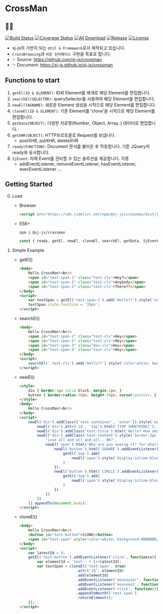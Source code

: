 # CrossMan
## 🤹‍♂️
[![Build Status](https://travis-ci.org/sj-js/crossman.svg?branch=master)](https://travis-ci.org/sj-js/crossman)
[![Coverage Status](https://coveralls.io/repos/github/sj-js/crossman/badge.svg)](https://coveralls.io/github/sj-js/crossman)
[![All Download](https://img.shields.io/github/downloads/sj-js/crossman/total.svg)](https://github.com/sj-js/crossman/releases)
[![Release](https://img.shields.io/github/release/sj-js/crossman.svg)](https://github.com/sj-js/crossman/releases)
[![License](https://img.shields.io/github/license/sj-js/crossman.svg)](https://github.com/sj-js/crossman/releases)

- sj-js의 기반이 되는 `Util & Framework`로서 제작되고 있습니다. 
- `CrossBrowsing`과 `쉬운 인터페이스` 구현을 목표로 합니다.
- ✨ Source: https://github.com/sj-js/crossman
- ✨ Document: https://sj-js.github.io/sj-js/crossman

## Functions to start    
1. `getEl(ID & ELEMENT)`: ID와 Element를 매개로 해당 Element를 편집합니다. 
2. `searchEl(SELECTOR)`: querySelector를 사용하여 해당 Element를 편집합니다.
3. `newEl(TAGNAME)`: 새로운 Element 생성을 시작으로 해당 Element를 편집합니다.
4. `cloneEl(ID & ELEMENT)`: 기존 Element를 'clone'을 시작으로 해당 Element를 편집합니다.
5. `getData(OBJECT)`: 다양한 자료형(Number, Object, Array..) 데이터로 편집합니다.
6. `getXHR(OBJECT)`: HTTP프로토콜로 Request를 보냅니다.
    - postXHR, putXHR, deleteXHR  
7. `ready(FUNCTION)`: Document 문서를 불러온 후 작동합니다. 기존 JQuery의 ready와 유사합니다.  
8. `SjEvent`: 자체 Event를 관리할 수 있는 솔루션을 제공합니다. 각종 
    - addEventListener, removeEventListener, hasEventListener, execEventListener ...



## Getting Started
0. Load
    - Browser
        ```html
        <script src="https://cdn.jsdelivr.net/npm/@sj-js/crossman/dist/js/crossman.min.js"></script>
        ```  
    - ES6+
        ```bash
        npm i @sj-js/crossman
        ```
        ```js
        const { ready, getEl, newEl, cloneEl, searchEl, getData, SjEvent } = require('@sj-js/crossman');
        ```

1. Simple Example
    - getEl()
        ```html
        <body>
            Hello CrossMan!<br/>
            <span id="test-span-1" class="test-cls">Hey?</span>
            <span id="test-span-2" class="test-cls">Anybody</span>
            <span id="test-span-3" class="test-cls">There??</span>
        </body>
        <script>
            var testSpan = getEl('test-span-1').add('Hello??').style('color:white; background:black;').returnElement();
            testSpan.style.fontSize = '35px';
        </script>   
        ```
    
    - searchEl()
        ```html
        <body>
            Hello CrossMan!<br/>
            <span id="test-span-1" class="test-cls">Hey</span>
            <span id="test-span-2" class="test-cls">Hey</span>
            <span id="test-span-3" class="dev-cls">Hey</span>
            <span id="test-span-4" class="test-cls">Hey</span>
        </body>
        <script>
            searchEl('.test-cls').add('Hello??').style('color:white; background:black; font-size:35px;');
        </script>   
        ```
         
    - newEl()
        ```html
        <style>
            div { border:1px solid black; margin:2px; }
            button { border-radius:30px; height:20px; cursor:pointer; }
        </style>
        <body>
            Hello CrossMan!<br/>
        </body>
        <script>
            newEl('div').addClass(['test-container', 'outer']).style('width:100%;').add([
                newEl('div').attr('id', 'top').html('[TOP SOMETHING]'),
                newEl('div').addClass('test-title').html('Hello? How about CrossMan?<br/>'),
                newEl('div').addClass('test-content').style('border:3px dashed gray; color:white; background:black;').addln([
                    'Love all and all and all.. OK?',
                    newEl('span').html('Why are you seeing it? for what?').add([
                        newEl('button').html('SQUARE').addEventListener('click', function(){ 
                            getEl('top').add( 
                                newEl('span').style('display:inline-block; width:30px; height:30px;').setStyle('background', '#' +getData().randomColor()) 
                            ) 
                        }),
                        newEl('button').html('CIRCLE').addEventListener('click', function(){
                            getEl('top').add( 
                                newEl('span').style('display:inline-block; width:30px; height:30px; border-radius:30px;').setStyle('background', '#' +getData().randomColor()) 
                            )        
                        }),
                    ])
                ])   
            ]).appendTo(document.body);
        </script>   
        ```
      
    - cloneEl()
        ```html
        <body>
            Hello CrossMan!<br/>
            <button id="test-button">CLONE</button>
            <span id="test-span" style="color:white; background:#BBBBBB; margin:1px; cursor:pointer;">Hi Hi Hi</span>
        </body>
        <script>
            var latestId = 0;
            getEl('test-button').addEventListener('click', function(e){
                var elementId = 'test-' + (++latestId);
                var testSpan = cloneEl('test-span', true)
                                  .attr('id', elementId)
                                  .add(elementId)
                                  .addEventListener('mouseover', function(){ getEl(testSpan).setStyle('background', '#555555'); })
                                  .addEventListener('mouseout', function(){ getEl(testSpan).setStyle('background', '#BBBBBB'); })
                                  .addEventListener('click', function(){ alert(elementId); })
                                  .appendToNextOf('test-span')
                                  .returnElement();
            });
        </script>   
        ```